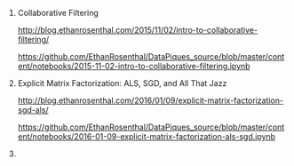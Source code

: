 1. Collaborative Filtering

   http://blog.ethanrosenthal.com/2015/11/02/intro-to-collaborative-filtering/
   
   https://github.com/EthanRosenthal/DataPiques_source/blob/master/content/notebooks/2015-11-02-intro-to-collaborative-filtering.ipynb

2. Explicit Matrix Factorization: ALS, SGD, and All That Jazz

   http://blog.ethanrosenthal.com/2016/01/09/explicit-matrix-factorization-sgd-als/ 
   
   https://github.com/EthanRosenthal/DataPiques_source/blob/master/content/notebooks/2016-01-09-explicit-matrix-factorization-als-sgd.ipynb
   
3. 
